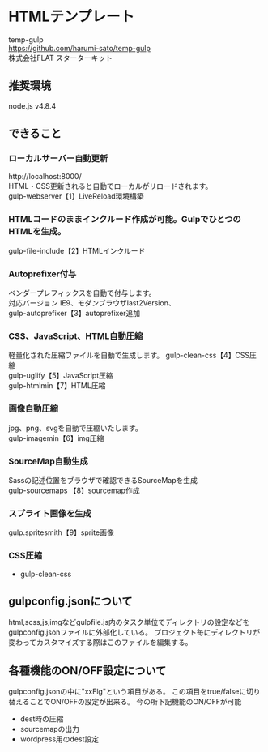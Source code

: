 # HTMLテンプレート

temp-gulp  
https://github.com/harumi-sato/temp-gulp  
株式会社FLAT スターターキット

## 推奨環境

node.js v4.8.4

## できること

### ローカルサーバー自動更新
http://localhost:8000/  
HTML・CSS更新されると自動でローカルがリロードされます。  
gulp-webserver【1】LiveReload環境構築  

### HTMLコードのままインクルード作成が可能。GulpでひとつのHTMLを生成。  　　
gulp-file-include【2】HTMLインクルード　　

### Autoprefixer付与
ベンダープレフィックスを自動で付与します。  
対応バージョン IE9、モダンブラウザlast2Version、  
gulp-autoprefixer【3】autoprefixer追加  

### CSS、JavaScript、HTML自動圧縮
軽量化された圧縮ファイルを自動で生成します。
gulp-clean-css【4】CSS圧縮  
gulp-uglify【5】JavaScript圧縮  
gulp-htmlmin【7】HTML圧縮

### 画像自動圧縮
jpg、png、svgを自動で圧縮いたします。  
gulp-imagemin【6】img圧縮


### SourceMap自動生成
Sassの記述位置をブラウザで確認できるSourceMapを生成  
gulp-sourcemaps 【8】sourcemap作成

### スプライト画像を生成
gulp.spritesmith【9】sprite画像

### CSS圧縮
- gulp-clean-css

## gulpconfig.jsonについて
html,scss,js,imgなどgulpfile.js内のタスク単位でディレクトリの設定などをgulpconfig.jsonファイルに外部化している。
プロジェクト毎にディレクトリが変わってカスタマイズする際はこのファイルを編集する。

## 各種機能のON/OFF設定について
gulpconfig.jsonの中に"xxFlg"という項目がある。
この項目をtrue/falseに切り替えることでON/OFFの設定が出来る。
今の所下記機能のON/OFFが可能

- dest時の圧縮
- sourcemapの出力
- wordpress用のdest設定

